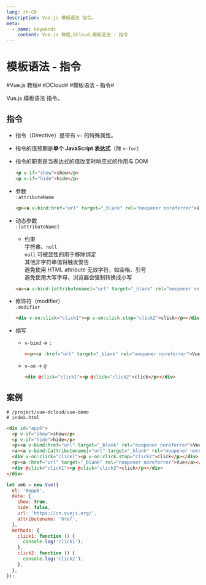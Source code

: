```yaml
---
lang: zh-CN
description: Vue.js 模板语法 指令。
meta:
  - name: keywords
    content: Vue.js 教程,DCloud,模板语法 - 指令
---
```


# 模板语法 - 指令

\#Vue.js 教程#
\#DCloud#
\#模板语法 - 指令#

Vue.js 模板语法 指令。

## 指令

* 指令（Directive）是带有 `v-` 的特殊属性。
* 指令的值预期是**单个 JavaScript 表达式**（除 `v-for`）
* 指令的职责是当表达式的值改变时响应式的作用与 DOM

  ```html
  <p v-if="show">show</p>
  <p v-if="hide">hide</p>
  ```

* 参数  
  `:attributeName`

  ```html
  <p><a v-bind:href="url" target="_blank" rel="noopener noreferrer">Vue</a></p>
  ```

* 动态参数  
  `:[attributeName]`
  * 约束  
    字符串、`null`  
    `null` 可被显性的用于移除绑定  
    其他非字符串值将触发警告  
    避免使用 HTML attribute 无效字符，如空格、引号  
    避免使用大写字母，浏览器会强制转换成小写

  ```html
  <a><a v-bind:[attributename]="url" target="_blank" rel="noopener noreferrer">Vue</a></p>
  ```

* 修饰符（modifier）  
  `.modifier`
  
  ```html
  <div v-on:click="click1"><p v-on:click.stop="click2">click</p></div>
  ```

* 缩写
  * `v-bind` -> `:`

    ```html
    <<p><a :href="url" target="_blank" rel="noopener noreferrer">Vue</a></<p>
    ```

  * `v-on` -> `@`

    ```html
    <div @click="click1"><p @click="click2">click</p></div>
    ```

## 案例

```shell
# /project/vue-dcloud/vue-demo
# index.html
```

```html
<div id="app6">
  <p v-if="show">show</p>
  <p v-if="hide">hide</p>
  <p><a v-bind:href="url" target="_blank" rel="noopener noreferrer">Vue</a></p>
  <a><a v-bind:[attributename]="url" target="_blank" rel="noopener noreferrer">Vue</a></p>
  <div v-on:click="click1"><p v-on:click.stop="click2">click</p></div>
  <p><a :href="url" target="_blank" rel="noopener noreferrer">Vue</a></p>
  <div @click="click1"><p @click="click2">click</p></div>
</div>
```

```js
let vm6 = new Vue({
  el: '#app6',
  data: {
    show: true,
    hide: false,
    url: 'https://cn.vuejs.org/',
    attributename: 'href',
  },
  methods: {
    click1: function () {
      console.log('click1');
    },
    click2: function () {
      console.log('click2');
    },
  },
});
```